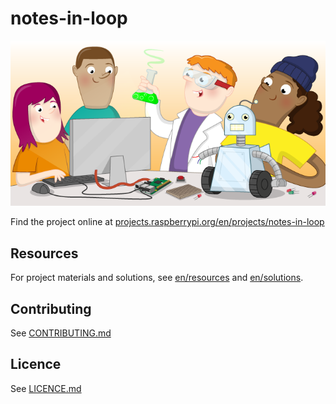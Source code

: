 # notes-in-loop

![notes-in-loop](banner.png)

Find the project online at [projects.raspberrypi.org/en/projects/notes-in-loop](https://projects.raspberrypi.org/en/projects/notes-in-loop)

## Resources
For project materials and solutions, see [en/resources](https://github.com/raspberrypilearning/notes-in-loop/tree/master/en/resources) and [en/solutions](https://github.com/raspberrypilearning/notes-in-loop/tree/master/en/solutions).

## Contributing
See [CONTRIBUTING.md](CONTRIBUTING.md)

## Licence
 See [LICENCE.md](LICENCE.md)